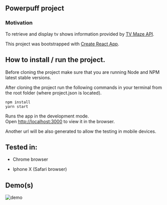 ## Powerpuff project

### Motivation
To retrieve and display tv shows information provided by [TV Maze API](http://www.tvmaze.com/api).

This project was bootstrapped with [Create React App](https://github.com/facebook/create-react-app).

## How to install / run the project.
Before cloning the project make sure that you are running Node and NPM latest stable versions.

After cloning the project run the following commands in your terminal from the root folder (where project.json is located).

```$xslt
npm install
yarn start
```

Runs the app in the development mode.<br />
Open [http://localhost:3000](http://localhost:3000) to view it in the browser.

Another url will be also generated to allow the testing in mobile devices.

## Tested in:
- Chrome browser

- Iphone X (Safari browser)

## Demo(s)
![demo](./powerpuff.gif)


